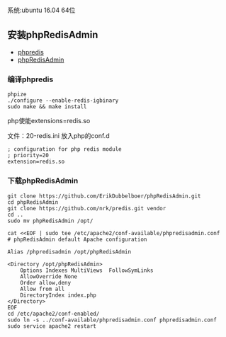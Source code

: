#

系统:ubuntu 16.04 64位

## 安装phpRedisAdmin

* [phpredis](https://github.com/phpredis/phpredis)
* [phpRedisAdmin](https://github.com/ErikDubbelboer/phpRedisAdmin/)


### 编译phpredis

```shell
phpize
./configure --enable-redis-igbinary
sudo make && make install
```

php使能extensions=redis.so

文件：20-redis.ini 放入php的conf.d

```shell
; configuration for php redis module
; priority=20
extension=redis.so
```

### 下载phpRedisAdmin

```
git clone https://github.com/ErikDubbelboer/phpRedisAdmin.git
cd phpRedisAdmin
git clone https://github.com/nrk/predis.git vendor
cd ..
sudo mv phpRedisAdmin /opt/
```

```
cat <<EOF | sudo tee /etc/apache2/conf-available/phpredisadmin.conf
# phpRedisAdmin default Apache configuration

Alias /phpredisadmin /opt/phpRedisAdmin

<Directory /opt/phpRedisAdmin>
	Options Indexes MultiViews  FollowSymLinks
	AllowOverride None
	Order allow,deny
	Allow from all
    DirectoryIndex index.php
</Directory>
EOF
cd /etc/apache2/conf-enabled/
sudo ln -s ../conf-available/phpredisadmin.conf phpredisadmin.conf
sudo service apache2 restart
```
